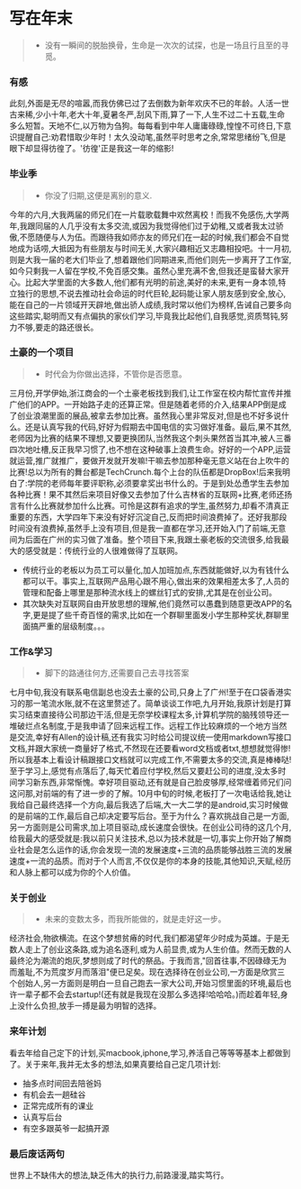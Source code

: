 # 写在年末
>* 没有一瞬间的脱胎换骨，生命是一次次的试探，也是一场且行且至的寻觅。


### 有感

此刻,外面是无尽的喧嚣,而我仿佛已过了去倒数为新年欢庆不已的年龄。人活一世古来稀,少小十年,老大十年,夏暑冬严,刮风下雨,算了一下,人生不过二十五载,生命多么短暂。天地不仁,以万物为刍狗。每每看到中年人庸庸碌碌,惶惶不可终日,下意识提醒自己:劝君惜取少年时！太久没动笔,虽然平时思考之余,常常思绪纷飞,但是眼下却显得彷徨了。'彷徨'正是我这一年的缩影!


### 毕业季
>* 你没了归期,这便是离别的意义.

今年的六月,大我两届的师兄们在一片载歌载舞中欢然离校！而我不免感伤,大学两年,我跟同届的人几乎没有太多交流,或因为我觉得他们过于幼稚,又或者我太过骄傲,不愿随便与人为伍。而跟待我如师亦友的师兄们在一起的时候,我们都会不自觉地成为话唠,大抵因为有些朋友与时间无关,大家兴趣相近又志趣相投吧。十一月初,则是大我一届的老大们毕业了,想着跟他们同期进来,而他们则先一步离开了工作室,如今只剩我一人留在学校,不免百感交集。虽然心里充满不舍,但我还是蛮替大家开心。比起大学里面的大多数人,他们都有光明的前途,美好的未来,更有一身本领,特立独行的思想,不说去推动社会命运的时代巨轮,起码能让家人朋友感到安全,放心,能在自己的一片领域开天辟地,做出骄人成绩,我时常以他们为榜样,告诫自己要多向这些踏实,聪明而又有点偏执的家伙们学习,毕竟我比起他们,自我感觉,资质驽钝,努力不够,要走的路还很长。


### 土豪的一个项目
>* 时代会为你做出选择，不管你是否愿意。

三月份,开学伊始,浙江商会的一个土豪老板找到我们,让工作室在校内帮忙宣传并推广他们的APP。一开始路子走的还算正常。但是随着老师的介入,结果APP倒是成了创业浪潮里面的展品,被拿去参加比赛。虽然我心里非常反对,但是也不好多说什么。还是认真写我的代码,好好为假期去中国电信的实习做好准备。最后,果不其然,老师因为比赛的结果不理想,又要更换团队,当然我这个刺头果然首当其冲,被人三番四次地吐槽,反正我早习惯了,也不想在这种破事上浪费生命。好好的一个APP,运营就运营,推广就推广，要做开发就开发嘛!干嘛去参加那种毫无意义站在台上吹牛的比赛!总以为所有的舞台都是TechCrunch.每个上台的队伍都是DropBox!后来我明白了:学院的老师每年要评职称,必须要拿奖出书什么的。于是到处怂恿学生去参加各种比赛！果不其然后来项目好像又去参加了什么吉林省的互联网+比赛,老师还扬言有什么比赛就参加什么比赛。可怜是这群有追求的学生,虽然努力,却看不清真正重要的东西，大学四年下来没有好好沉淀自己,反而把时间浪费掉了。还好我那段时间没有浪费掉,虽然手上没有项目,但是我一直都在学习,还开始入门了前端,无意间为后面在广州的实习做了准备。整个项目下来,我跟土豪老板的交流很多,给我最大的感受就是：传统行业的人很难做得了互联网。

- 传统行业的老板以为员工可以量化,加人加班加点,东西就能做好,以为有钱什么都可以干。事实上,互联网产品用心跟不用心,做出来的效果相差太多了,人员的管理和配备上哪里是那种流水线上的螺丝钉式的安排,尤其是在创业公司。
- 其次缺失对互联网自由开放思想的理解,他们竟然可以愚蠢到随意更改APP的名字,更是提了些千奇百怪的需求,比如在一个群聊里面发小学生那种奖状,群聊里面搞严重的层级制度。。。

### 工作&学习
>* 脚下的路通往何方,还需要自己去寻找答案

七月中旬,我没有联系电信副总也没去土豪的公司,只身上了广州!至于在口袋香港实习的那一笔流水账,就不在这里赘述了。简单谈谈工作吧,九月开始,我原计划是打算实习结束直接待公司那边干活,但是无奈学校课程太多,计算机学院的脑残领导还一堆破烂点名制度,于是我申请了回来远程工作。远程工作比较麻烦的一个地方当然是交流,幸好有Allen的设计稿,还有我实习时给公司提议统一使用markdown写接口文档,并跟大家统一商量好了格式,不然现在还要看word文档或者txt,想想就觉得惨!所以我基本上看设计稿跟接口文档就可以完成工作,不需要太多的交流,真是棒棒哒!至于学习上,感觉有点落后了,每天忙着应付学校,然后又要赶公司的进度,没太多时间学习新东西,非常惭愧。幸好项目驱动,还有就是自己脸皮够厚,经常缠着师兄们问这问那,对前端的有了进一步的了解。10月中旬的时候,老板打了一次电话给我,她让我给自己最终选择一个方向,最后我选了后端,大一大二学的是android,实习时候做的是前端的工作,最后自己却决定要写后台。至于为什么？喜欢挑战自己是一方面,另一方面则是公司需求,加上项目驱动,成长速度会很快。在创业公司待的这几个月,给我最大的感受就是:我以前只关注技术,总以为技术就是一切,事实上你开始了解商业社会是怎么运作的话,你会发现一流的发展速度+三流的品质能够战胜三流的发展速度+一流的品质。而对于个人而言,不仅仅是你的本身的技能,其他知识,天赋,经历和人脉上都可以成为你的个人价值。


### 关于创业
>* 未来的变数太多，而我所能做的，就是走好这一步。

经济社会,物欲横流。在这个梦想贫瘠的时代,我们都渴望年少时成为英雄。于是无数人走上了创业这条路,或为追名逐利,或为人前显贵,或为人生价值。然而无数的人最终沦为潮流的炮灰,梦想则成了时代的祭品。于我而言,"回首往事,不因碌碌无为而羞耻,不为荒度岁月而落泪"便已足矣。现在选择待在创业公司,一方面是欣赏三个创始人,另一方面则是明白一旦自己跑去一家大公司,开始习惯里面的环境,最后也许一辈子都不会去startup!(还有就是我现在没那么多选择!哈哈哈。)而趁着年轻,身上没什么负担,放手一搏是最为明智的选择。

### 来年计划

看去年给自己定下的计划,买macbook,iphone,学习,养活自己等等等基本上都做到了。关于来年,我并无太多的想法,如果真要给自己定几项计划:

- 抽多点时间回去陪爸妈
- 有机会去一趟硅谷
- 正常完成所有的课业
- 认真写后台
- 有空多跟英爷一起搞开源

### 最后废话两句

世界上不缺伟大的想法,缺乏伟大的执行力,前路漫漫,踏实笃行。












